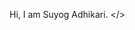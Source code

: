 Hi, I am Suyog Adhikari.
</>

<!---
Dev-error312/Dev-error312 is a ✨ special ✨ repository because its `README.md` (this file) appears on your GitHub profile.
You can click the Preview link to take a look at your changes.
--->
